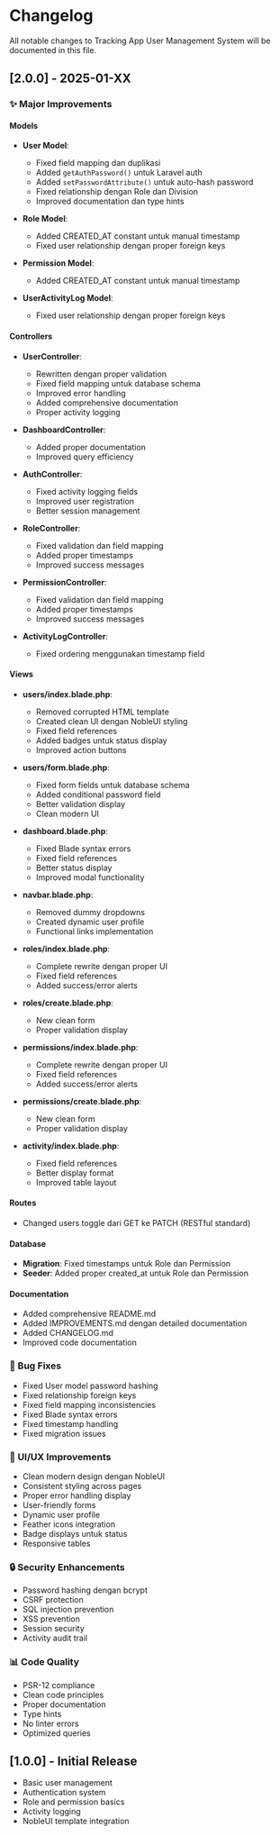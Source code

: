 # Changelog

All notable changes to Tracking App User Management System will be documented in this file.

## [2.0.0] - 2025-01-XX

### ✨ Major Improvements

#### Models
- **User Model**: 
  - Fixed field mapping dan duplikasi
  - Added `getAuthPassword()` untuk Laravel auth
  - Added `setPasswordAttribute()` untuk auto-hash password
  - Fixed relationship dengan Role dan Division
  - Improved documentation dan type hints
  
- **Role Model**:
  - Added CREATED_AT constant untuk manual timestamp
  - Fixed user relationship dengan proper foreign keys
  
- **Permission Model**:
  - Added CREATED_AT constant untuk manual timestamp
  
- **UserActivityLog Model**:
  - Fixed user relationship dengan proper foreign keys

#### Controllers
- **UserController**:
  - Rewritten dengan proper validation
  - Fixed field mapping untuk database schema
  - Improved error handling
  - Added comprehensive documentation
  - Proper activity logging
  
- **DashboardController**:
  - Added proper documentation
  - Improved query efficiency
  
- **AuthController**:
  - Fixed activity logging fields
  - Improved user registration
  - Better session management
  
- **RoleController**:
  - Fixed validation dan field mapping
  - Added proper timestamps
  - Improved success messages
  
- **PermissionController**:
  - Fixed validation dan field mapping
  - Added proper timestamps
  - Improved success messages
  
- **ActivityLogController**:
  - Fixed ordering menggunakan timestamp field

#### Views
- **users/index.blade.php**:
  - Removed corrupted HTML template
  - Created clean UI dengan NobleUI styling
  - Fixed field references
  - Added badges untuk status display
  - Improved action buttons
  
- **users/form.blade.php**:
  - Fixed form fields untuk database schema
  - Added conditional password field
  - Better validation display
  - Clean modern UI
  
- **dashboard.blade.php**:
  - Fixed Blade syntax errors
  - Fixed field references
  - Better status display
  - Improved modal functionality
  
- **navbar.blade.php**:
  - Removed dummy dropdowns
  - Created dynamic user profile
  - Functional links implementation
  
- **roles/index.blade.php**:
  - Complete rewrite dengan proper UI
  - Fixed field references
  - Added success/error alerts
  
- **roles/create.blade.php**:
  - New clean form
  - Proper validation display
  
- **permissions/index.blade.php**:
  - Complete rewrite dengan proper UI
  - Fixed field references
  - Added success/error alerts
  
- **permissions/create.blade.php**:
  - New clean form
  - Proper validation display
  
- **activity/index.blade.php**:
  - Fixed field references
  - Better display format
  - Improved table layout

#### Routes
- Changed users toggle dari GET ke PATCH (RESTful standard)

#### Database
- **Migration**: Fixed timestamps untuk Role dan Permission
- **Seeder**: Added proper created_at untuk Role dan Permission

#### Documentation
- Added comprehensive README.md
- Added IMPROVEMENTS.md dengan detailed documentation
- Added CHANGELOG.md
- Improved code documentation

### 🐛 Bug Fixes
- Fixed User model password hashing
- Fixed relationship foreign keys
- Fixed field mapping inconsistencies
- Fixed Blade syntax errors
- Fixed timestamp handling
- Fixed migration issues

### 🎨 UI/UX Improvements
- Clean modern design dengan NobleUI
- Consistent styling across pages
- Proper error handling display
- User-friendly forms
- Dynamic user profile
- Feather icons integration
- Badge displays untuk status
- Responsive tables

### 🔒 Security Enhancements
- Password hashing dengan bcrypt
- CSRF protection
- SQL injection prevention
- XSS prevention
- Session security
- Activity audit trail

### 📊 Code Quality
- PSR-12 compliance
- Clean code principles
- Proper documentation
- Type hints
- No linter errors
- Optimized queries

## [1.0.0] - Initial Release

- Basic user management
- Authentication system
- Role and permission basics
- Activity logging
- NobleUI template integration

